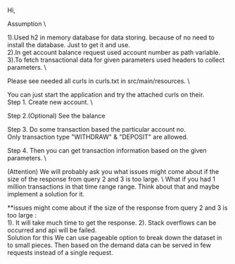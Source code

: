 Hi,

Assumption \

1).Used h2 in memory database for data storing. because of no need to install the database. Just to get it and use. \
2).In get account balance request used account number as path variable. \
3).To fetch transactional data for given parameters used headers to collect parameters. \

Please see needed all curls in curls.txt in src/main/resources. \

You can just start the application and try the attached curls on their. \
Step 1.
Create new  account. \

Step 2.(Optional)
See the balance

Step 3.
Do some transaction based the particular account no. \
Only transaction type "WITHDRAW" & "DEPOSIT" are allowed.

Step 4.
Then you can get transaction information based on the given parameters. \

(Attention) We will probably ask you what issues might come about if the size of the response from query 2 and 3 is too large. \ 
What if you had 1 million transactions in that time range range. Think about that and maybe implement a solution for it.

**issues might come about if the size of the response from query 2 and 3 is too large : \
1). It will take much time to get the response.
2). Stack overflows can be occurred and api will be failed. \
Solution for this
We can use pageable option to break down the dataset in to small pieces. Then based on the demand data can be served in few requests instead of a single request.










